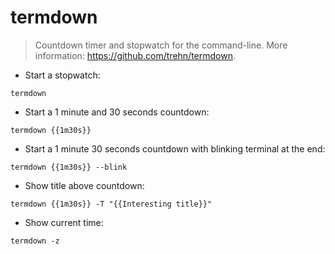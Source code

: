 # termdown

> Countdown timer and stopwatch for the command-line.
> More information: <https://github.com/trehn/termdown>.

- Start a stopwatch:

`termdown`

- Start a 1 minute and 30 seconds countdown:

`termdown {{1m30s}}`

- Start a 1 minute 30 seconds countdown with blinking terminal at the end:

`termdown {{1m30s}} --blink`

- Show title above countdown:

`termdown {{1m30s}} -T "{{Interesting title}}"`

- Show current time:

`termdown -z`
